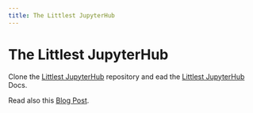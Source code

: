 ```yaml
---
title: The Littlest JupyterHub
---
```


# The Littlest JupyterHub

Clone the [Littlest JupyterHub](https://github.com/jupyterhub/the-littlest-jupyterhub) repository and ead the [Littlest JupyterHub](https://tljh.jupyter.org/en/latest) Docs.

Read also this [Blog Post](http://words.yuvi.in/post/the-littlest-jupyterhub).
